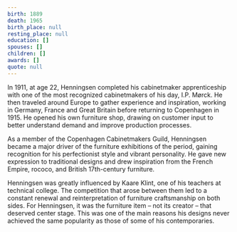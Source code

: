 ```yaml
---
birth: 1889
death: 1965
birth_place: null
resting_place: null
education: []
spouses: []
children: []
awards: []
quote: null
---
```


In 1911, at age 22, Henningsen completed his cabinetmaker apprenticeship with one of the most recognized cabinetmakers of his day, I.P. Mørck. He then traveled around Europe to gather experience and inspiration, working in Germany, France and Great Britain before returning to Copenhagen in 1915. He opened his own furniture shop, drawing on customer input to better understand demand and improve production processes.

As a member of the Copenhagen Cabinetmakers Guild, Henningsen became a major driver of the furniture exhibitions of the period, gaining recognition for his perfectionist style and vibrant personality. He gave new expression to traditional designs and drew inspiration from the French Empire, rococo, and British 17th-century furniture.

Henningsen was greatly influenced by Kaare Klint, one of his teachers at technical college. The competition that arose between them led to a constant renewal and reinterpretation of furniture craftsmanship on both sides. For Henningsen, it was the furniture item – not its creator – that deserved center stage. This was one of the main reasons his designs never achieved the same popularity as those of some of his contemporaries.
